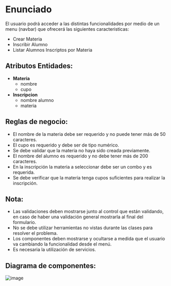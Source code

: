 # Enunciado

El usuario podrá acceder a las distintas funcionalidades por medio de un menu (navbar) que ofrecerá las siguientes caracteristicas:
- Crear Materia
- Inscribir Alumno
- Listar Alumnos Inscriptos por Materia
	
## Atributos Entidades:
- **Materia**
  * nombre
  * cupo
- **Inscripcion**
  * nombre alumno
  * materia
	
## Reglas de negocio:
- El nombre de la materia debe ser requerido y no puede tener más de 50 caracteres.
- El cupo es requerido y debe ser de tipo numérico.
- Se debe validar que la materia no haya sido creada previamente.
- El nombre del alumno es requerido y no debe tener más de 200 caracteres.
- En la inscripción la materia a seleccionar debe ser un combo y es requerida.
- Se debe verificar que la materia tenga cupos suficientes para realizar la inscripción.

## Nota:
- Las validaciones deben mostrarse junto al control que están validando, en caso de haber una validación general mostrarla al final del formulario.
- No se debe utilizar herramientas no vistas durante las clases para resolver el problema.
- Los componentes deben mostrarse y ocultarse a medida que el usuario va cambiando la funcionalidad desde el menú.
- Es necesaria la utilización de servicios.

## Diagrama de componentes:

![image](https://github.com/fpiemontesi/utn-dabd-course-challange-statement/assets/32469880/f72513ac-3dc0-4082-a424-38503d43af0f)

